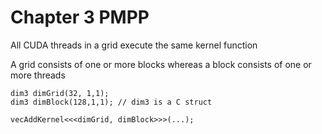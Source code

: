 # Chapter 3 PMPP

All CUDA threads in a grid execute the same kernel function 


A grid consists of one or more blocks whereas a block consists of one or more threads

```cuda
dim3 dimGrid(32, 1,1);
dim3 dimBlock(128,1,1); // dim3 is a C struct

vecAddKernel<<<dimGrid, dimBlock>>>(...);
```
